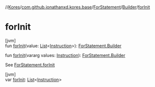 //[Kores](../../../../index.md)/[com.github.jonathanxd.kores.base](../../index.md)/[ForStatement](../index.md)/[Builder](index.md)/[forInit](for-init.md)

# forInit

[jvm]\
fun [forInit](for-init.md)(value: [List](https://kotlinlang.org/api/latest/jvm/stdlib/kotlin.collections/-list/index.html)<[Instruction](../../../com.github.jonathanxd.kores/-instruction/index.md)>): [ForStatement.Builder](index.md)

fun [forInit](for-init.md)(vararg values: [Instruction](../../../com.github.jonathanxd.kores/-instruction/index.md)): [ForStatement.Builder](index.md)

See [ForStatement.forInit](../for-init.md)

[jvm]\
var [forInit](for-init.md): [List](https://kotlinlang.org/api/latest/jvm/stdlib/kotlin.collections/-list/index.html)<[Instruction](../../../com.github.jonathanxd.kores/-instruction/index.md)>
